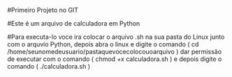 #Primeiro Projeto no GIT

#Este é um arquivo de calculadora em Python

#Para executa-lo voce ira colocar o arquivo .sh na sua pasta do Linux junto com o arquvio Python, depois abra o linux e digite o comando ( cd /home/seunomedeusuario/pastaquevocecolocouoarquivo ) dar permissão de executar com o comando ( chmod +x calculadora.sh ) e depois digite o comando ( ./calculadora.sh ) 
